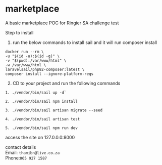 # marketplace
A basic marketplace POC for Ringier SA challenge test

Step to install

1. run the below commands to install sail and it will run composer install
```
docker run --rm \
-u "$(id -u):$(id -g)" \
-v "$(pwd):/var/www/html" \
-w /var/www/html \
laravelsail/php82-composer:latest \
composer install --ignore-platform-reqs
```

2. CD to your project and run the following commands

```
1. ./vendor/bin/sail up -d`

2. ./vendor/bin/sail npm install

3. ./vendor/bin/sail artisan migrate --seed

4. ./vendor/bin/sail artisan test

5. ./vendor/bin/sail npm run dev

```

access the site on 127.0.0.0:8000

contact details <br>
Email: `thamibn@live.co.za` <br>
Phone:`065 927 1587`

